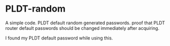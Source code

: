 # PLDT-random
A simple code. 
PLDT default random generated passwords.
proof that PLDT router default passwords should be changed immediately after acquiring. 

I found my PLDT default password while using this. 
